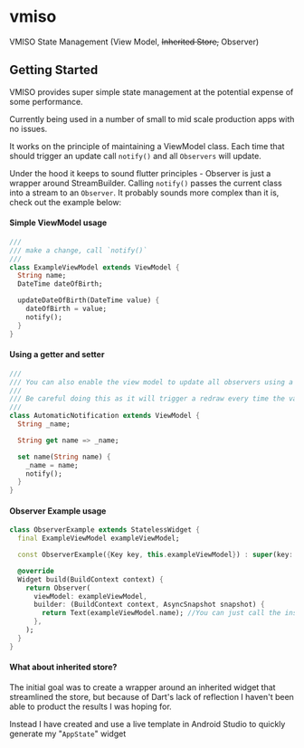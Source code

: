 # vmiso

VMISO State Management (View Model, ~~Inherited Store,~~ Observer)

## Getting Started

VMISO provides super simple state management at the potential expense of some performance.

Currently being used in a number of small to mid scale production apps with no issues.

It works on the principle of maintaining a ViewModel class. Each time that should trigger an update call `notify()` and all `Observers` will update.

Under the hood it keeps to sound flutter principles - Observer is just a wrapper around StreamBuilder. Calling `notify()` passes the current class into a stream to an `Observer`. It probably sounds more complex than it is, check out the example below:

#### Simple ViewModel usage
```dart
///
/// make a change, call `notify()`
///
class ExampleViewModel extends ViewModel {
  String name;
  DateTime dateOfBirth;

  updateDateOfBirth(DateTime value) {
    dateOfBirth = value;
    notify();
  }
}
```

#### Using a getter and setter
```dart
///
/// You can also enable the view model to update all observers using a getter and setter.
///
/// Be careful doing this as it will trigger a redraw every time the variable is set.
///
class AutomaticNotification extends ViewModel {
  String _name;

  String get name => _name;

  set name(String name) {
    _name = name;
    notify();
  }
}
```


#### Observer Example usage
```dart
class ObserverExample extends StatelessWidget {
  final ExampleViewModel exampleViewModel;

  const ObserverExample({Key key, this.exampleViewModel}) : super(key: key);

  @override
  Widget build(BuildContext context) {
    return Observer(
      viewModel: exampleViewModel,
      builder: (BuildContext context, AsyncSnapshot snapshot) {
        return Text(exampleViewModel.name); //You can just call the instance of the viewmodel or the snapshot.
      },
    );
  }
}
```

#### What about inherited store?

The initial goal was to create a wrapper around an inherited widget that streamlined the store, but because of Dart's lack of reflection I haven't been able to product the results I was hoping for.

Instead I have created and use a live template in Android Studio to quickly generate my "`AppState`" widget

